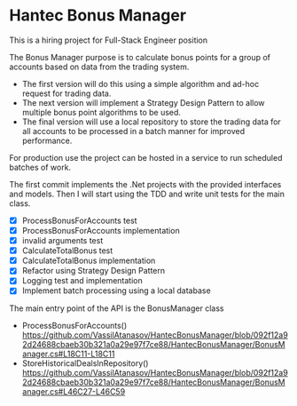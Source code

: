 # Hantec Bonus Manager
 This is a hiring project for Full-Stack Engineer position

 The Bonus Manager purpose is to calculate bonus points for a group of accounts based on data from the trading system.
 
  - The first version will do this using a simple algorithm and ad-hoc request for trading data.
  - The next version will implement a Strategy Design Pattern to allow multiple bonus point algorithms to be used.
  - The final version will use a local repository to store the trading data for all accounts to be processed in a batch manner for improved performance.
 
 For production use the project can be hosted in a service to run scheduled batches of work.

 The first commit implements the .Net projects with the provided interfaces and models.
 Then I will start using the TDD and write unit tests for the main class.
 -  [x] ProcessBonusForAccounts test
 -  [x] ProcessBonusForAccounts implementation
 -  [x] invalid arguments test
 -  [x] CalculateTotalBonus test
 -  [x] CalculateTotalBonus implementation
 -  [x] Refactor using Strategy Design Pattern
 -  [x] Logging test and implementation
 -  [x] Implement batch processing using a local database

The main entry point of the API is the BonusManager class 
 -  ProcessBonusForAccounts()  
https://github.com/VassilAtanasov/HantecBonusManager/blob/092f12a92d24688cbaeb30b321a0a29e97f7ce88/HantecBonusManager/BonusManager.cs#L18C11-L18C11
 -  StoreHistoricalDealsInRepository()
https://github.com/VassilAtanasov/HantecBonusManager/blob/092f12a92d24688cbaeb30b321a0a29e97f7ce88/HantecBonusManager/BonusManager.cs#L46C27-L46C59